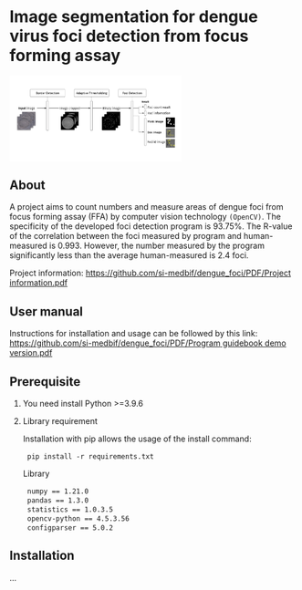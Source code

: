 # Image segmentation for dengue virus foci detection from focus forming assay
<img src="https://github.com/si-medbif/dengue_foci/blob/8e39c289992df571dc877bbf3a45a8527c5a889f/workflow.png" style="max-width: 60%;" align="center" />

## About
A project aims to count numbers and measure areas of dengue foci from focus forming assay (FFA) by computer vision technology `(OpenCV)`. The specificity of the developed foci detection program is 93.75%. The R-value of the correlation between the foci measured by program and human-measured is 0.993. However, the number measured by the program significantly less than the average human-measured is 2.4 foci.

Project information: [ https://github.com/si-medbif/dengue_foci/PDF/Project information.pdf](https://github.com/si-medbif/dengue_foci/blob/dffa6158f7201189d605cebe3bd88061e2beb717/PDF/Project%20information.pdf)
## User manual
Instructions for installation and usage can be followed by this link: [https://github.com/si-medbif/dengue_foci/PDF/Program guidebook demo version.pdf](https://github.com/si-medbif/dengue_foci/blob/8a031d0b03dee3857547c57965aeb27fe2aea0df/PDF/Program%20guidebook%20demo%20version.pdf)
    
## Prerequisite
1. You need install Python >=3.9.6
2. Library requirement

    Installation with pip allows the usage of the install command:

        pip install -r requirements.txt
    Library

        numpy == 1.21.0
        pandas == 1.3.0
        statistics == 1.0.3.5
        opencv-python == 4.5.3.56
        configparser == 5.0.2




## Installation
...
    
